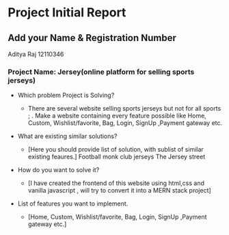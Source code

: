 # Project Initial Report

## Add your Name & Registration Number
  Aditya Raj
  12110346

### Project Name: Jersey(online platform for selling sports jerseys)

- Which problem Project is Solving?

  - There are several website selling sports jerseys but not for all sports ; 
  .  Make a website containing every feature possible like Home, Custom, Wishlist/favorite, Bag, Login, SignUp ,Payment gateway etc.

- What are existing similar solutions?

  - [Here you should provide list of solution, with sublist of similar existing feaures.]
  Football monk
  club jerseys
  The Jersey street

- How do you want to solve it?

  - [I have created the frontend of this website using html,css and vanilla javascript , will try to convert it into a MERN stack project]

- List of features you want to implement.
  - [Home, Custom, Wishlist/favorite, Bag, Login, SignUp ,Payment gateway etc.]


